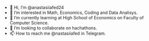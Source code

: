 - 👋 Hi, I’m @anastasiiafed24
- 👀 I’m interested in Math, Economics, Coding and Data Analisys.
- 🌱 I’m currently learning at High School of Economics on Faculty of Computer Science.
- 💞️ I’m looking to collaborate on hachathons.
- 📫 How to reach me @nastasiiafed in Telegram.

<!---
anastasiiafed24/anastasiiafed24 is a ✨ special ✨ repository because its `README.md` (this file) appears on your GitHub profile.
You can click the Preview link to take a look at your changes.
--->
